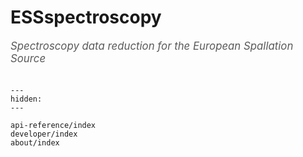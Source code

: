 # ESSspectroscopy

<span style="font-size:1.2em;font-style:italic;color:#5a5a5a">
  Spectroscopy data reduction for the European Spallation Source 
  </br></br>
</span>

```{toctree}
---
hidden:
---

api-reference/index
developer/index
about/index
```

